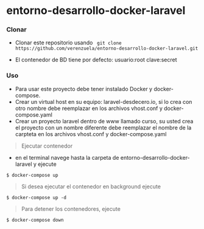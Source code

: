 # entorno-desarrollo-docker-laravel


### Clonar

- Clonar este repositorio usando ` git clone https://github.com/verenzuela/entorno-desarrollo-docker-laravel.git`

- El contenedor de BD tiene por defecto: usuario:root clave:secret

### Uso

- Para usar este proyecto debe tener instalado Docker y docker-compose.
- Crear un virtual host en su equipo: laravel-desdecero.io, si lo crea con otro nombre debe reemplazar en los archivos vhost.conf y docker-compose.yaml
- Crear un proyecto laravel dentro de www llamado curso, su usted crea el proyecto con un nombre diferente debe reemplazar el nombre de la carpteta en los archivos vhost.conf y docker-compose.yaml

> Ejecutar contenedor
- en el terminal navege hasta la carpeta de entorno-desarrollo-docker-laravel y ejecute

```shell
$ docker-compose up
```

> Si desea ejecutar el contenedor en background ejecute

```shell
$ docker-compose up -d
```


> Para detener los contenedores, ejecute

```shell
$ docker-compose down
```